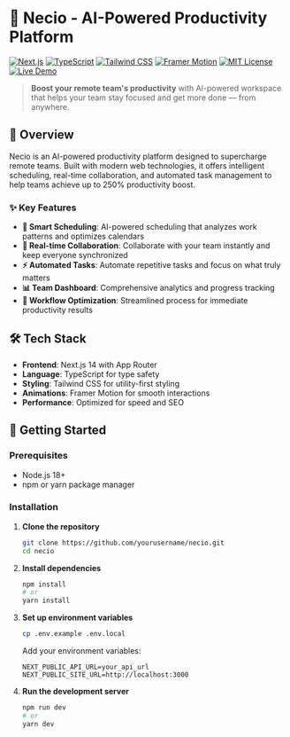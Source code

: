 # 🧠 Necio - AI-Powered Productivity Platform

[![Next.js](https://img.shields.io/badge/Next.js-14.0-black?style=for-the-badge&logo=next.js)](https://nextjs.org/)
[![TypeScript](https://img.shields.io/badge/TypeScript-5.0-blue?style=for-the-badge&logo=typescript)](https://www.typescriptlang.org/)
[![Tailwind CSS](https://img.shields.io/badge/Tailwind_CSS-3.0-38B2AC?style=for-the-badge&logo=tailwind-css)](https://tailwindcss.com/)
[![Framer Motion](https://img.shields.io/badge/Framer_Motion-10.0-FF0055?style=for-the-badge&logo=framer)](https://www.framer.com/motion/)
[![MIT License](https://img.shields.io/badge/License-MIT-green?style=for-the-badge)](https://choosealicense.com/licenses/mit/)
[![Live Demo](https://img.shields.io/badge/Live_Demo-Visit_Site-blue?style=for-the-badge)](https://necio-demo.vercel.app)

> **Boost your remote team's productivity** with AI-powered workspace that helps your team stay focused and get more done — from anywhere.

## 🚀 Overview

Necio is an AI-powered productivity platform designed to supercharge remote teams. Built with modern web technologies, it offers intelligent scheduling, real-time collaboration, and automated task management to help teams achieve up to 250% productivity boost.

### ✨ Key Features

- **🤖 Smart Scheduling**: AI-powered scheduling that analyzes work patterns and optimizes calendars
- **👥 Real-time Collaboration**: Collaborate with your team instantly and keep everyone synchronized
- **⚡ Automated Tasks**: Automate repetitive tasks and focus on what truly matters
- **📊 Team Dashboard**: Comprehensive analytics and progress tracking
- **🎯 Workflow Optimization**: Streamlined process for immediate productivity results

## 🛠️ Tech Stack

- **Frontend**: Next.js 14 with App Router
- **Language**: TypeScript for type safety
- **Styling**: Tailwind CSS for utility-first styling
- **Animations**: Framer Motion for smooth interactions
- **Performance**: Optimized for speed and SEO

## 🚀 Getting Started

### Prerequisites

- Node.js 18+
- npm or yarn package manager

### Installation

1. **Clone the repository**

   ```bash
   git clone https://github.com/yourusername/necio.git
   cd necio
   ```

2. **Install dependencies**

   ```bash
   npm install
   # or
   yarn install
   ```

3. **Set up environment variables**

   ```bash
   cp .env.example .env.local
   ```

   Add your environment variables:

   ```env
   NEXT_PUBLIC_API_URL=your_api_url
   NEXT_PUBLIC_SITE_URL=http://localhost:3000
   ```

4. **Run the development server**
   ```bash
   npm run dev
   # or
   yarn dev
   ```
